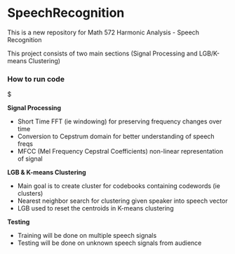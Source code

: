 # SpeechRecognition
This is a new repository for Math 572 Harmonic Analysis - Speech Recognition

This project consists of two main sections (Signal Processing and LGB/K-means Clustering)

### How to run code
$ 

**Signal Processing**
- Short Time FFT (ie windowing) for preserving frequency changes over time
- Conversion to Cepstrum domain for better understanding of speech freqs
- MFCC (Mel Frequency Cepstral Coefficients) non-linear representation of signal

**LGB & K-means Clustering**
- Main goal is to create cluster for codebooks containing codewords (ie clusters)
- Nearest neighbor search for clustering given speaker into speech vector
- LGB used to reset the centroids in K-means clustering

**Testing**
- Training will be done on multiple speech signals
- Testing will be done on unknown speech signals from audience
